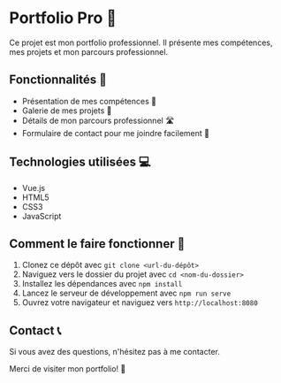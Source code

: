 # Portfolio Pro 🚀

Ce projet est mon portfolio professionnel. Il présente mes compétences, mes projets et mon parcours professionnel. 

## Fonctionnalités 🎯

- Présentation de mes compétences 🧠
- Galerie de mes projets 🎨
- Détails de mon parcours professionnel 🛣️
- Formulaire de contact pour me joindre facilement 📧

## Technologies utilisées 💻

- Vue.js
- HTML5
- CSS3
- JavaScript

## Comment le faire fonctionner 🔄

1. Clonez ce dépôt avec `git clone <url-du-dépôt>`
2. Naviguez vers le dossier du projet avec `cd <nom-du-dossier>`
3. Installez les dépendances avec `npm install`
4. Lancez le serveur de développement avec `npm run serve`
5. Ouvrez votre navigateur et naviguez vers `http://localhost:8080`

## Contact 📞

Si vous avez des questions, n'hésitez pas à me contacter.

Merci de visiter mon portfolio! 🙏